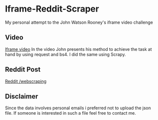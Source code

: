 # Iframe-Reddit-Scraper
My personal attempt to the John Watson Rooney's iframe video challenge 

## Video
[Iframe video](https://www.youtube.com/watch?v=WsfINO81zIA)
In the video John presents his method to achieve the task at hand by using request and bs4.
I did the same using Scrapy.

## Reddit Post
[Reddit /webscraping](https://www.reddit.com/r/webscraping/comments/vsm8l0/looking_for_help_newbie_here/)

## Disclaimer
Since the data involves personal emails i preferred not to upload the json file.
If someone is interested in such a file feel free to contact me. 